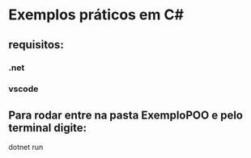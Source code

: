 # Exemplos práticos em C#

## requisitos:

### .net 

### vscode

## Para rodar entre na pasta ExemploPOO e pelo terminal digite:

dotnet run